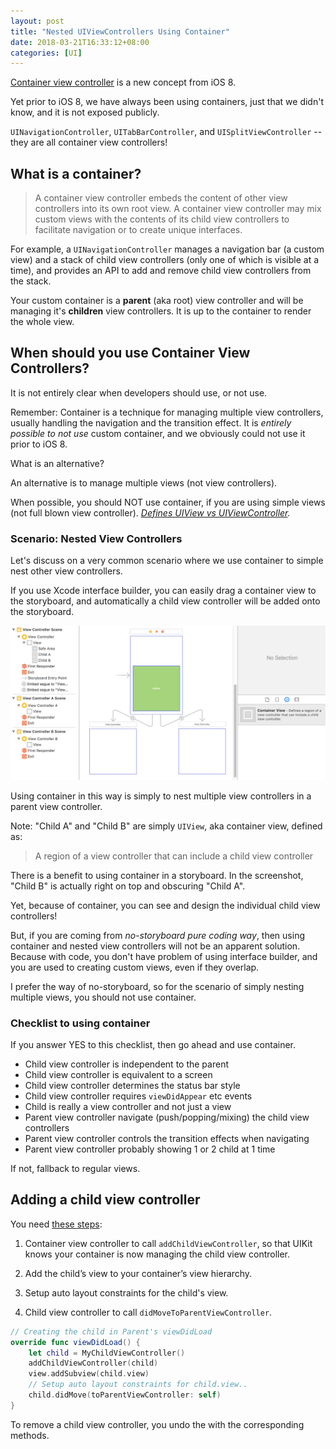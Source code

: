 ```yaml
---
layout: post
title: "Nested UIViewControllers Using Container"
date: 2018-03-21T16:33:12+08:00
categories: [UI]
---
```


[Container view controller](https://developer.apple.com/library/content/featuredarticles/ViewControllerPGforiPhoneOS/ImplementingaContainerViewController.html) is a new concept from iOS 8.

Yet prior to iOS 8, we have always been using containers, just that we didn't know, and it is not exposed publicly.

`UINavigationController`, `UITabBarController`, and `UISplitViewController` -- they are all container view controllers!

## What is a container?

> A container view controller embeds the content of other view controllers into its own root view. A container view controller may mix custom views with the contents of its child view controllers to facilitate navigation or to create unique interfaces.

For example, a `UINavigationController` manages a navigation bar (a custom view) and a stack of child view controllers (only one of which is visible at a time), and provides an API to add and remove child view controllers from the stack.

Your custom container is a **parent** (aka root) view controller and will be managing it's **children** view controllers. It is up to the container to render the whole view.

## When should you use Container View Controllers?

It is not entirely clear when developers should use, or not use.

Remember: Container is a technique for managing multiple view controllers, usually handling the navigation and the transition effect. It is _entirely possible to not use_ custom container, and we obviously could not use it prior to iOS 8.

What is an alternative?

An alternative is to manage multiple views (not view controllers).

When possible, you should NOT use container, if you are using simple views (not full blown view controller). _[Defines UIView vs UIViewController](https://stackoverflow.com/a/5789009/242682)._

### Scenario: Nested View Controllers

Let's discuss on a very common scenario where we use container to simple nest other view controllers.

If you use Xcode interface builder, you can easily drag a container view to the storyboard, and automatically a child view controller will be added onto the storyboard.

![Drag and drop 2 container views](/images/xcode-container-nested.png)

Using container in this way is simply to nest multiple view controllers in a parent view controller.

Note: "Child A" and "Child B" are simply `UIView`, aka container view, defined as:

> A region of a view controller that can include a child view controller

There is a benefit to using container in a storyboard. In the screenshot, "Child B" is actually right on top and obscuring "Child A".

Yet, because of container, you can see and design the individual child view controllers!

But, if you are coming from _no-storyboard pure coding way_, then using container and nested view controllers will not be an apparent solution. Because with code, you don't have problem of using interface builder, and you are used to creating custom views, even if they overlap.

I prefer the way of no-storyboard, so for the scenario of simply nesting multiple views, you should not use container.

### Checklist to using container

If you answer YES to this checklist, then go ahead and use container.

- Child view controller is independent to the parent
- Child view controller is equivalent to a screen
- Child view controller determines the status bar style
- Child view controller requires `viewDidAppear` etc events
- Child is really a view controller and not just a view
- Parent view controller navigate (push/popping/mixing) the child view controllers
- Parent view controller controls the transition effects when navigating
- Parent view controller probably showing 1 or 2 child at 1 time

If not, fallback to regular views.

## Adding a child view controller

You need [these steps](https://developer.apple.com/library/content/featuredarticles/ViewControllerPGforiPhoneOS/ImplementingaContainerViewController.html#//apple_ref/doc/uid/TP40007457-CH11-SW13):

1. Container view controller to call `addChildViewController`, so that UIKit knows your container is now managing the child view controller.

2. Add the child’s view to your container’s view hierarchy.

3. Setup auto layout constraints for the child's view.

4. Child view controller to call `didMoveToParentViewController`.

```swift
// Creating the child in Parent's viewDidLoad
override func viewDidLoad() {
    let child = MyChildViewController()
    addChildViewController(child)
    view.addSubview(child.view)
    // Setup auto layout constraints for child.view..
    child.didMove(toParentViewController: self)
}
```

To remove a child view controller, you undo the with the corresponding methods.
